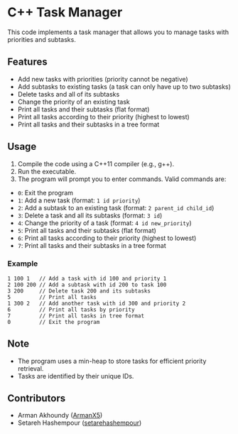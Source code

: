 # C++ Task Manager

This code implements a task manager that allows you to manage tasks with priorities and subtasks.

## Features

* Add new tasks with priorities (priority cannot be negative)
* Add subtasks to existing tasks (a task can only have up to two subtasks)
* Delete tasks and all of its subtasks
* Change the priority of an existing task
* Print all tasks and their subtasks (flat format)
* Print all tasks according to their priority (highest to lowest)
* Print all tasks and their subtasks in a tree format

## Usage

1. Compile the code using a C++11 compiler (e.g., g++).
2. Run the executable.
3. The program will prompt you to enter commands. Valid commands are:

* `0`: Exit the program
* `1`: Add a new task (format: `1 id priority`)
* `2`: Add a subtask to an existing task (format: `2 parent_id child_id`)
* `3`: Delete a task and all its subtasks (format: `3 id`)
* `4`: Change the priority of a task (format: `4 id new_priority`)
* `5`: Print all tasks and their subtasks (flat format)
* `6`: Print all tasks according to their priority (highest to lowest)
* `7`: Print all tasks and their subtasks in a tree format

### Example

```
1 100 1   // Add a task with id 100 and priority 1
2 100 200 // Add a subtask with id 200 to task 100
3 200     // Delete task 200 and its subtasks
5         // Print all tasks
1 300 2   // Add another task with id 300 and priority 2
6         // Print all tasks by priority
7         // Print all tasks in tree format
0         // Exit the program
```

## Note

* The program uses a min-heap to store tasks for efficient priority retrieval.
* Tasks are identified by their unique IDs.

## Contributors

* Arman Akhoundy ([ArmanX5](https://github.com/ArmanX5))
* Setareh Hashempour ([setarehashempour](https://github.com/setarehashempour))
